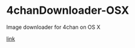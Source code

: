 4chanDownloader-OSX
===================

Image downloader for 4chan on OS X

[link](https://www.dropbox.com/sh/f4xt05w9uzoh80h/AADI5-B2oAJCRYqiQJixLPyza?dl=0)
